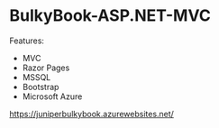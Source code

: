 # BulkyBook-ASP.NET-MVC

Features:
* MVC
* Razor Pages
* MSSQL
* Bootstrap
* Microsoft Azure

https://juniperbulkybook.azurewebsites.net/
